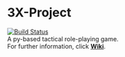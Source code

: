 # 3X-Project
[![Build Status](https://www.travis-ci.org/LLNT/3X-Project.svg?branch=master)](https://www.travis-ci.org/LLNT/3X-Project)
<br>A py-based tactical role-playing game.
<br>For further information, click [**Wiki**](https://github.com/LLNT/3X-Project/wiki).

